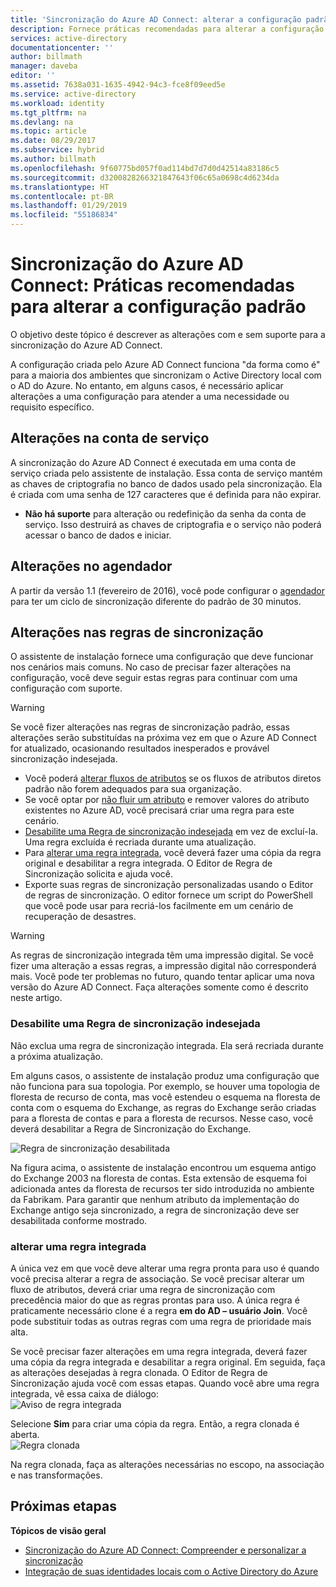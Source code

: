 ```yaml
---
title: 'Sincronização do Azure AD Connect: alterar a configuração padrão | Microsoft Docs'
description: Fornece práticas recomendadas para alterar a configuração padrão da sincronização do Azure AD Connect.
services: active-directory
documentationcenter: ''
author: billmath
manager: daveba
editor: ''
ms.assetid: 7638a031-1635-4942-94c3-fce8f09eed5e
ms.service: active-directory
ms.workload: identity
ms.tgt_pltfrm: na
ms.devlang: na
ms.topic: article
ms.date: 08/29/2017
ms.subservice: hybrid
ms.author: billmath
ms.openlocfilehash: 9f60775bd057f0ad114bd7d7d0d42514a83186c5
ms.sourcegitcommit: d3200828266321847643f06c65a0698c4d6234da
ms.translationtype: HT
ms.contentlocale: pt-BR
ms.lasthandoff: 01/29/2019
ms.locfileid: "55186834"
---
```

# <a name="azure-ad-connect-sync-best-practices-for-changing-the-default-configuration"></a>Sincronização do Azure AD Connect: Práticas recomendadas para alterar a configuração padrão
O objetivo deste tópico é descrever as alterações com e sem suporte para a sincronização do Azure AD Connect.

A configuração criada pelo Azure AD Connect funciona "da forma como é" para a maioria dos ambientes que sincronizam o Active Directory local com o AD do Azure. No entanto, em alguns casos, é necessário aplicar alterações a uma configuração para atender a uma necessidade ou requisito específico.

## <a name="changes-to-the-service-account"></a>Alterações na conta de serviço
A sincronização do Azure AD Connect é executada em uma conta de serviço criada pelo assistente de instalação. Essa conta de serviço mantém as chaves de criptografia no banco de dados usado pela sincronização. Ela é criada com uma senha de 127 caracteres que é definida para não expirar.

* **Não há suporte** para alteração ou redefinição da senha da conta de serviço. Isso destruirá as chaves de criptografia e o serviço não poderá acessar o banco de dados e iniciar.

## <a name="changes-to-the-scheduler"></a>Alterações no agendador
A partir da versão 1.1 (fevereiro de 2016), você pode configurar o [agendador](how-to-connect-sync-feature-scheduler.md) para ter um ciclo de sincronização diferente do padrão de 30 minutos.

## <a name="changes-to-synchronization-rules"></a>Alterações nas regras de sincronização
O assistente de instalação fornece uma configuração que deve funcionar nos cenários mais comuns. No caso de precisar fazer alterações na configuração, você deve seguir estas regras para continuar com uma configuração com suporte.

> [!WARNING]
> Se você fizer alterações nas regras de sincronização padrão, essas alterações serão substituídas na próxima vez em que o Azure AD Connect for atualizado, ocasionando resultados inesperados e provável sincronização indesejada.

* Você poderá [alterar fluxos de atributos](how-to-connect-sync-change-the-configuration.md#other-common-attribute-flow-changes) se os fluxos de atributos diretos padrão não forem adequados para sua organização.
* Se você optar por [não fluir um atributo](how-to-connect-sync-change-the-configuration.md#do-not-flow-an-attribute) e remover valores do atributo existentes no Azure AD, você precisará criar uma regra para este cenário.
* [Desabilite uma Regra de sincronização indesejada](#disable-an-unwanted-sync-rule) em vez de excluí-la. Uma regra excluída é recriada durante uma atualização.
* Para [alterar uma regra integrada](#change-an-out-of-box-rule), você deverá fazer uma cópia da regra original e desabilitar a regra integrada. O Editor de Regra de Sincronização solicita e ajuda você.
* Exporte suas regras de sincronização personalizadas usando o Editor de regras de sincronização. O editor fornece um script do PowerShell que você pode usar para recriá-los facilmente em um cenário de recuperação de desastres.

> [!WARNING]
> As regras de sincronização integrada têm uma impressão digital. Se você fizer uma alteração a essas regras, a impressão digital não corresponderá mais. Você pode ter problemas no futuro, quando tentar aplicar uma nova versão do Azure AD Connect. Faça alterações somente como é descrito neste artigo.

### <a name="disable-an-unwanted-sync-rule"></a>Desabilite uma Regra de sincronização indesejada
Não exclua uma regra de sincronização integrada. Ela será recriada durante a próxima atualização.

Em alguns casos, o assistente de instalação produz uma configuração que não funciona para sua topologia. Por exemplo, se houver uma topologia de floresta de recurso de conta, mas você estendeu o esquema na floresta de conta com o esquema do Exchange, as regras do Exchange serão criadas para a floresta de contas e para a floresta de recursos. Nesse caso, você deverá desabilitar a Regra de Sincronização do Exchange.

![Regra de sincronização desabilitada](./media/how-to-connect-sync-best-practices-changing-default-configuration/exchangedisabledrule.png)

Na figura acima, o assistente de instalação encontrou um esquema antigo do Exchange 2003 na floresta de contas. Esta extensão de esquema foi adicionada antes da floresta de recursos ter sido introduzida no ambiente da Fabrikam. Para garantir que nenhum atributo da implementação do Exchange antigo seja sincronizado, a regra de sincronização deve ser desabilitada conforme mostrado.

### <a name="change-an-out-of-box-rule"></a>alterar uma regra integrada
A única vez em que você deve alterar uma regra pronta para uso é quando você precisa alterar a regra de associação. Se você precisar alterar um fluxo de atributos, deverá criar uma regra de sincronização com precedência maior do que as regras prontas para uso. A única regra é praticamente necessário clone é a regra **em do AD – usuário Join**. Você pode substituir todas as outras regras com uma regra de prioridade mais alta.

Se você precisar fazer alterações em uma regra integrada, deverá fazer uma cópia da regra integrada e desabilitar a regra original. Em seguida, faça as alterações desejadas à regra clonada. O Editor de Regra de Sincronização ajuda você com essas etapas. Quando você abre uma regra integrada, vê essa caixa de diálogo:   
![Aviso de regra integrada](./media/how-to-connect-sync-best-practices-changing-default-configuration/warningoutofboxrule.png)

Selecione **Sim** para criar uma cópia da regra. Então, a regra clonada é aberta.  
![Regra clonada](./media/how-to-connect-sync-best-practices-changing-default-configuration/clonedrule.png)

Na regra clonada, faça as alterações necessárias no escopo, na associação e nas transformações.

## <a name="next-steps"></a>Próximas etapas
**Tópicos de visão geral**

* [Sincronização do Azure AD Connect: Compreender e personalizar a sincronização](how-to-connect-sync-whatis.md)
* [Integração de suas identidades locais com o Active Directory do Azure](whatis-hybrid-identity.md)
